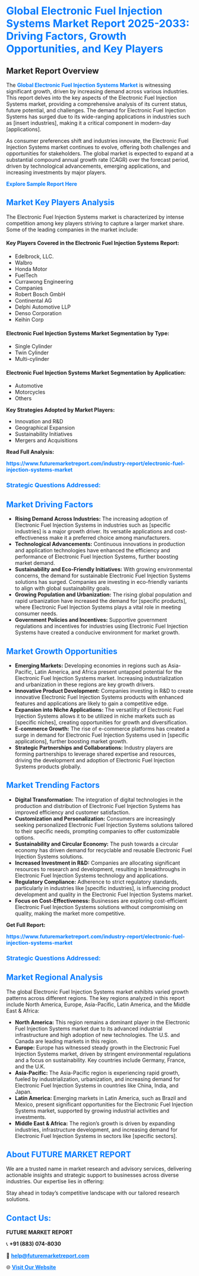 <h1 style="color: #007BFF;">Global Electronic Fuel Injection Systems Market Report 2025-2033: Driving Factors, Growth Opportunities, and Key Players</h1>

<section id="overview">
<h2>Market Report Overview</h2>
<p>The <a href="https://www.futuremarketreport.com/industry-report/electronic-fuel-injection-systems-market" style="color: #007BFF; text-decoration: none;"><strong>Global Electronic Fuel Injection Systems Market</strong></a> is witnessing significant growth, driven by increasing demand across various industries. This report delves into the key aspects of the Electronic Fuel Injection Systems market, providing a comprehensive analysis of its current status, future potential, and challenges. The demand for Electronic Fuel Injection Systems has surged due to its wide-ranging applications in industries such as [insert industries], making it a critical component in modern-day [applications].</p>
<p>As consumer preferences shift and industries innovate, the Electronic Fuel Injection Systems market continues to evolve, offering both challenges and opportunities for stakeholders. The global market is expected to expand at a substantial compound annual growth rate (CAGR) over the forecast period, driven by technological advancements, emerging applications, and increasing investments by major players.</p>
</section>

<section id="overview">
<p><a href="https://www.futuremarketreport.com/request-sample/reportId=58695" style="color: #007BFF; text-decoration: none;"><strong>Explore Sample Report Here</strong></a></p>
</section>

<section id="key-players">
<h2 style="color: #007BFF;">Market Key Players Analysis</h2>
<p>The Electronic Fuel Injection Systems market is characterized by intense competition among key players striving to capture a larger market share. Some of the leading companies in the market include:</p>
<h4>Key Players Covered in the Electronic Fuel Injection Systems Report:</h4>
<ul><li>Edelbrock, LLC.</li><li>Walbro</li><li>Honda Motor</li><li>FuelTech</li><li>Currawong Engineering</li><li>Companies</li><li>Robert Bosch GmbH</li><li>Continental AG</li><li>Delphi Automotive LLP</li><li>Denso Corporation</li><li>Keihin Corp</li></ul>
<h4>Electronic Fuel Injection Systems Market Segmentation by Type:</h4>
<ul><li>Single Cylinder</li><li>Twin Cylinder</li><li>Multi-cylinder</li></ul>

<h4>Electronic Fuel Injection Systems Market Segmentation by Application:</h4>
<ul><li>Automotive</li><li>Motorcycles</li><li>Others</li></ul>
<p><strong>Key Strategies Adopted by Market Players:</strong></p>
<ul>
<li>Innovation and R&D</li>
<li>Geographical Expansion</li>
<li>Sustainability Initiatives</li>
<li>Mergers and Acquisitions</li>
</ul>
</section>

<section>
<p><strong>Read Full Analysis: </strong></p><a href="https://www.futuremarketreport.com/industry-report/electronic-fuel-injection-systems-market" style="color: #007BFF; text-decoration: none;"><strong>https://www.futuremarketreport.com/industry-report/electronic-fuel-injection-systems-market</strong></a>
<h3 style="color: #007BFF;">Strategic Questions Addressed:</h3>
</section>

<section id="driving-factors">
<h2 style="color: #007BFF;">Market Driving Factors</h2>
<ul>
<li><strong>Rising Demand Across Industries:</strong> The increasing adoption of Electronic Fuel Injection Systems in industries such as [specific industries] is a major growth driver. Its versatile applications and cost-effectiveness make it a preferred choice among manufacturers.</li>
<li><strong>Technological Advancements:</strong> Continuous innovations in production and application technologies have enhanced the efficiency and performance of Electronic Fuel Injection Systems, further boosting market demand.</li>
<li><strong>Sustainability and Eco-Friendly Initiatives:</strong> With growing environmental concerns, the demand for sustainable Electronic Fuel Injection Systems solutions has surged. Companies are investing in eco-friendly variants to align with global sustainability goals.</li>
<li><strong>Growing Population and Urbanization:</strong> The rising global population and rapid urbanization have increased the demand for [specific products], where Electronic Fuel Injection Systems plays a vital role in meeting consumer needs.</li>
<li><strong>Government Policies and Incentives:</strong> Supportive government regulations and incentives for industries using Electronic Fuel Injection Systems have created a conducive environment for market growth.</li>
</ul>
</section>

<section id="growth-opportunities">
<h2 style="color: #007BFF;">Market Growth Opportunities</h2>
<ul>
<li><strong>Emerging Markets:</strong> Developing economies in regions such as Asia-Pacific, Latin America, and Africa present untapped potential for the Electronic Fuel Injection Systems market. Increasing industrialization and urbanization in these regions are key growth drivers.</li>
<li><strong>Innovative Product Development:</strong> Companies investing in R&D to create innovative Electronic Fuel Injection Systems products with enhanced features and applications are likely to gain a competitive edge.</li>
<li><strong>Expansion into Niche Applications:</strong> The versatility of Electronic Fuel Injection Systems allows it to be utilized in niche markets such as [specific niches], creating opportunities for growth and diversification.</li>
<li><strong>E-commerce Growth:</strong> The rise of e-commerce platforms has created a surge in demand for Electronic Fuel Injection Systems used in [specific applications], further boosting market growth.</li>
<li><strong>Strategic Partnerships and Collaborations:</strong> Industry players are forming partnerships to leverage shared expertise and resources, driving the development and adoption of Electronic Fuel Injection Systems products globally.</li>
</ul>
</section>

<section id="trending-factors">
<h2 style="color: #007BFF;">Market Trending Factors</h2>
<ul>
<li><strong>Digital Transformation:</strong> The integration of digital technologies in the production and distribution of Electronic Fuel Injection Systems has improved efficiency and customer satisfaction.</li>
<li><strong>Customization and Personalization:</strong> Consumers are increasingly seeking personalized Electronic Fuel Injection Systems solutions tailored to their specific needs, prompting companies to offer customizable options.</li>
<li><strong>Sustainability and Circular Economy:</strong> The push towards a circular economy has driven demand for recyclable and reusable Electronic Fuel Injection Systems solutions.</li>
<li><strong>Increased Investment in R&D:</strong> Companies are allocating significant resources to research and development, resulting in breakthroughs in Electronic Fuel Injection Systems technology and applications.</li>
<li><strong>Regulatory Compliance:</strong> Adherence to strict regulatory standards, particularly in industries like [specific industries], is influencing product development and quality in the Electronic Fuel Injection Systems market.</li>
<li><strong>Focus on Cost-Effectiveness:</strong> Businesses are exploring cost-efficient Electronic Fuel Injection Systems solutions without compromising on quality, making the market more competitive.</li>
</ul>
</section>

<section>
<p><strong>Get Full Report: </strong></p><a href="https://www.futuremarketreport.com/industry-report/electronic-fuel-injection-systems-market" style="color: #007BFF; text-decoration: none;"><strong>https://www.futuremarketreport.com/industry-report/electronic-fuel-injection-systems-market</strong></a>
<h3 style="color: #007BFF;">Strategic Questions Addressed:</h3>
</section>


<section id="regional-analysis">
<h2 style="color: #007BFF;">Market Regional Analysis</h2>
<p>The global Electronic Fuel Injection Systems market exhibits varied growth patterns across different regions. The key regions analyzed in this report include North America, Europe, Asia-Pacific, Latin America, and the Middle East & Africa:</p>
<ul>
<li><strong>North America:</strong> This region remains a dominant player in the Electronic Fuel Injection Systems market due to its advanced industrial infrastructure and high adoption of new technologies. The U.S. and Canada are leading markets in this region.</li>
<li><strong>Europe:</strong> Europe has witnessed steady growth in the Electronic Fuel Injection Systems market, driven by stringent environmental regulations and a focus on sustainability. Key countries include Germany, France, and the U.K.</li>
<li><strong>Asia-Pacific:</strong> The Asia-Pacific region is experiencing rapid growth, fueled by industrialization, urbanization, and increasing demand for Electronic Fuel Injection Systems in countries like China, India, and Japan.</li>
<li><strong>Latin America:</strong> Emerging markets in Latin America, such as Brazil and Mexico, present significant opportunities for the Electronic Fuel Injection Systems market, supported by growing industrial activities and investments.</li>
<li><strong>Middle East & Africa:</strong> The region’s growth is driven by expanding industries, infrastructure development, and increasing demand for Electronic Fuel Injection Systems in sectors like [specific sectors].</li>
</ul>
</section>

<footer>
<h2 style="color: #007BFF;">About FUTURE MARKET REPORT</h2>
<p>We are a trusted name in market research and advisory services, delivering actionable insights and strategic support to businesses across diverse industries. Our expertise lies in offering:</p>

<p>Stay ahead in today’s competitive landscape with our tailored research solutions.</p>

<h2 style="color: #007BFF;">Contact Us:</h2>
<p><strong>FUTURE MARKET REPORT</strong></p>
<p>📞 <strong>+91 (883) 074-8030</strong></p>
<p>📧 <strong><a href="mailto:help@futuremarketreport.com" style="color: #007BFF;">help@futuremarketreport.com</a></strong></p>
<p>🌐 <strong><a href="https://www.futuremarketreport.com/" style="color: #007BFF;">Visit Our Website</a></strong></p>
</footer>
